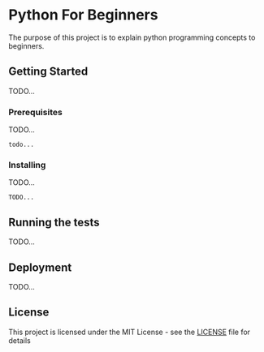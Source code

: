 # Python For Beginners

The purpose of this project is to explain python programming concepts to beginners.

## Getting Started

TODO...

### Prerequisites

TODO...

```
todo...
```

### Installing

TODO...

```
TODO...
```

## Running the tests

TODO...


## Deployment

TODO...

## License

This project is licensed under the MIT License - see the [LICENSE](LICENSE) file for details
